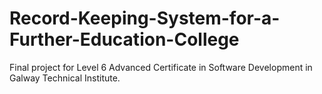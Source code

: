 # Record-Keeping-System-for-a-Further-Education-College
Final project for Level 6 Advanced Certificate in Software Development in Galway Technical Institute.
